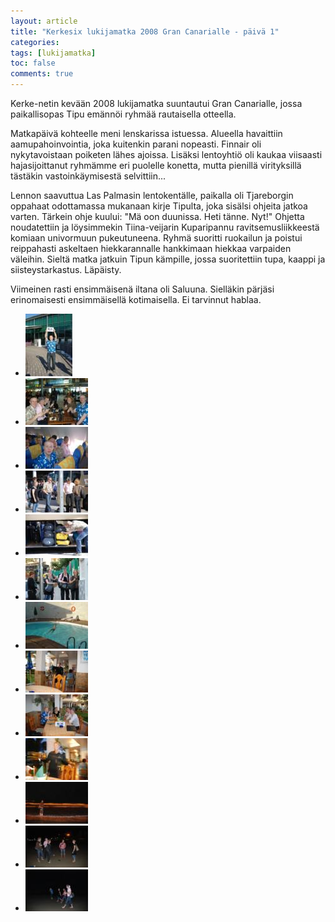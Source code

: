 ```yaml
---
layout: article
title: "Kerkesix lukijamatka 2008 Gran Canarialle - päivä 1"
categories:
tags: [lukijamatka]
toc: false
comments: true
---
```


Kerke-netin kevään 2008 lukijamatka suuntautui Gran Canarialle, jossa
paikallisopas Tipu emännöi ryhmää rautaisella otteella.

Matkapäivä kohteelle meni lenskarissa istuessa. Alueella havaittiin
aamupahoinvointia, joka kuitenkin parani nopeasti. Finnair oli
nykytavoistaan poiketen lähes ajoissa. Lisäksi lentoyhtiö oli kaukaa
viisaasti hajasijoittanut ryhmämme eri puolelle konetta, mutta pienillä
virityksillä tästäkin vastoinkäymisestä selvittiin...

Lennon saavuttua Las Palmasin lentokentälle, paikalla oli Tjareborgin
oppahaat odottamassa mukanaan kirje Tipulta, joka sisälsi ohjeita jatkoa
varten. Tärkein ohje kuului: "Mä oon duunissa. Heti tänne. Nyt!" Ohjetta
noudatettiin ja löysimmekin Tiina-veijarin Kuparipannu
ravitsemusliikkeestä komiaan univormuun pukeutuneena. Ryhmä suoritti
ruokailun ja poistui reippahasti askeltaen hiekkarannalle hankkimaan
hiekkaa varpaiden väleihin. Sieltä matka jatkuin Tipun kämpille, jossa
suoritettiin tupa, kaappi ja siisteystarkastus. Läpäisty.

Viimeinen rasti ensimmäisenä iltana oli Saluuna. Sielläkin pärjäsi
erinomaisesti ensimmäisellä kotimaisella. Ei tarvinnut hablaa.

<div class="th-grid image-gallery" markdown="1">

- [![](/images/kerkesix-lukijamatka-2008-paiva-1/Thumbnails/1.JPG)](/images/kerkesix-lukijamatka-2008-paiva-1/1.JPG)
- [![](/images/kerkesix-lukijamatka-2008-paiva-1/Thumbnails/2.JPG)](/images/kerkesix-lukijamatka-2008-paiva-1/2.JPG)
- [![](/images/kerkesix-lukijamatka-2008-paiva-1/Thumbnails/3.JPG)](/images/kerkesix-lukijamatka-2008-paiva-1/3.JPG)
- [![](/images/kerkesix-lukijamatka-2008-paiva-1/Thumbnails/4.JPG)](/images/kerkesix-lukijamatka-2008-paiva-1/4.JPG)
- [![](/images/kerkesix-lukijamatka-2008-paiva-1/Thumbnails/5.JPG)](/images/kerkesix-lukijamatka-2008-paiva-1/5.JPG)
- [![](/images/kerkesix-lukijamatka-2008-paiva-1/Thumbnails/6.JPG)](/images/kerkesix-lukijamatka-2008-paiva-1/6.JPG)
- [![](/images/kerkesix-lukijamatka-2008-paiva-1/Thumbnails/7.JPG)](/images/kerkesix-lukijamatka-2008-paiva-1/7.JPG)
- [![](/images/kerkesix-lukijamatka-2008-paiva-1/Thumbnails/8.JPG)](/images/kerkesix-lukijamatka-2008-paiva-1/8.JPG)
- [![](/images/kerkesix-lukijamatka-2008-paiva-1/Thumbnails/9.JPG)](/images/kerkesix-lukijamatka-2008-paiva-1/9.JPG)
- [![](/images/kerkesix-lukijamatka-2008-paiva-1/Thumbnails/91.JPG)](/images/kerkesix-lukijamatka-2008-paiva-1/91.JPG)
- [![](/images/kerkesix-lukijamatka-2008-paiva-1/Thumbnails/92.JPG)](/images/kerkesix-lukijamatka-2008-paiva-1/92.JPG)
- [![](/images/kerkesix-lukijamatka-2008-paiva-1/Thumbnails/93.JPG)](/images/kerkesix-lukijamatka-2008-paiva-1/93.JPG)
- [![](/images/kerkesix-lukijamatka-2008-paiva-1/Thumbnails/94.JPG)](/images/kerkesix-lukijamatka-2008-paiva-1/94.JPG)

</div>
